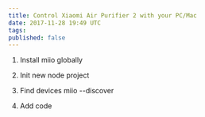 ```yaml
---
title: Control Xiaomi Air Purifier 2 with your PC/Mac
date: 2017-11-28 19:49 UTC
tags:
published: false
---
```


1. Install miio globally
2. Init new node project
3. Find devices
miio --discover

4. Add code
